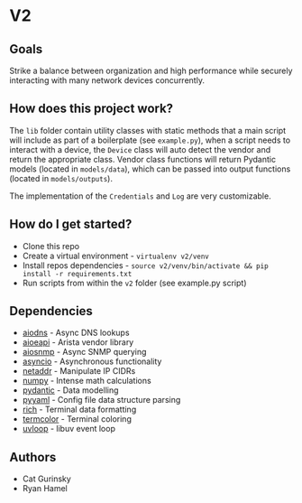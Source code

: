 # V2

## Goals

Strike a balance between organization and high performance while securely interacting with many network devices concurrently.

## How does this project work?

The `lib` folder contain utility classes with static methods that a main script will include as part of a boilerplate (see `example.py`), when a script needs to interact with a device, the `Device` class will auto detect the vendor and return the appropriate class. Vendor class functions will return Pydantic models (located in `models/data`), which can be passed into output functions (located in `models/outputs`).

The implementation of the `Credentials` and `Log` are very customizable.

## How do I get started?

* Clone this repo
* Create a virtual environment - `virtualenv v2/venv`
* Install repos dependencies - `source v2/venv/bin/activate && pip install -r requirements.txt`
* Run scripts from within the `v2` folder (see example.py script)

## Dependencies

- [aiodns](https://github.com/saghul/aiodns) - Async DNS lookups
- [aioeapi](https://github.com/jeremyschulman/aio-eapi) - Arista vendor library
- [aiosnmp](https://github.com/hh-h/aiosnmp) - Async SNMP querying
- [asyncio](https://docs.python.org/3/library/asyncio.html) - Asynchronous functionality
- [netaddr](https://netaddr.readthedocs.io/en/latest/) - Manipulate IP CIDRs
- [numpy](https://numpy.org) - Intense math calculations
- [pydantic](https://docs.pydantic.dev/latest/) - Data modelling
- [pyyaml](https://pyyaml.org/wiki/PyYAMLDocumentation) - Config file data structure parsing
- [rich](https://rich.readthedocs.io/en/stable/index.html) - Terminal data formatting
- [termcolor](https://github.com/termcolor/termcolor) - Terminal coloring
- [uvloop](https://github.com/MagicStack/uvloop) - libuv event loop

## Authors

- Cat Gurinsky
- Ryan Hamel